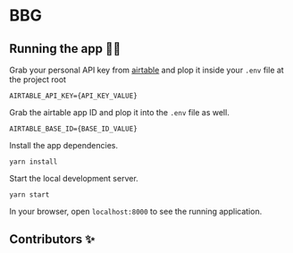 # BBG

## Running the app 👩‍💻

Grab your personal API key from [airtable](https://airtable.com/account) and plop it inside your `.env` file at the project root

```
AIRTABLE_API_KEY={API_KEY_VALUE}
```

Grab the airtable app ID and plop it into the `.env` file as well.

```
AIRTABLE_BASE_ID={BASE_ID_VALUE}
```

Install the app dependencies.

```
yarn install
```

Start the local development server.

```
yarn start
```

In your browser, open `localhost:8000` to see the running application.

## Contributors ✨
